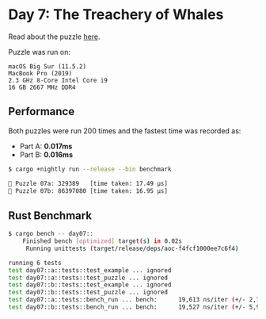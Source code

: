# Day 7: The Treachery of Whales

Read about the puzzle [here](https://adventofcode.com/2021/day/7).

Puzzle was run on:

```text
macOS Big Sur (11.5.2)
MacBook Pro (2019)
2.3 GHz 8-Core Intel Core i9
16 GB 2667 MHz DDR4
```

## Performance

Both puzzles were run 200 times and the fastest time was recorded as:

- Part A: **0.017ms**
- Part B: **0.016ms**

```sh
$ cargo +nightly run --release --bin benchmark

🧩 Puzzle 07a: 329389   [time taken: 17.49 μs]
🧩 Puzzle 07b: 86397080 [time taken: 16.95 μs]
```

## Rust Benchmark

```sh
$ cargo bench -- day07::
    Finished bench [optimized] target(s) in 0.02s
     Running unittests (target/release/deps/aoc-f4fcf1000ee7c6f4)

running 6 tests
test day07::a::tests::test_example ... ignored
test day07::a::tests::test_puzzle ... ignored
test day07::b::tests::test_example ... ignored
test day07::b::tests::test_puzzle ... ignored
test day07::a::tests::bench_run ... bench:      19,613 ns/iter (+/- 2,770)
test day07::b::tests::bench_run ... bench:      19,527 ns/iter (+/- 5,957)
```
